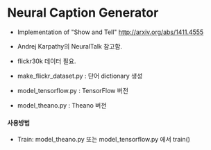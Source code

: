 # Neural Caption Generator

* Implementation of "Show and Tell" http://arxiv.org/abs/1411.4555
 * Andrej Karpathy의 NeuralTalk 참고함.

* flickr30k 데이터 필요.

* make_flickr_dataset.py : 단어 dictionary 생성
* model_tensorflow.py : TensorFlow 버전
* model_theano.py : Theano 버전

#### 사용방법
* Train: model_theano.py 또는 model_tensorflow.py 에서 train()


